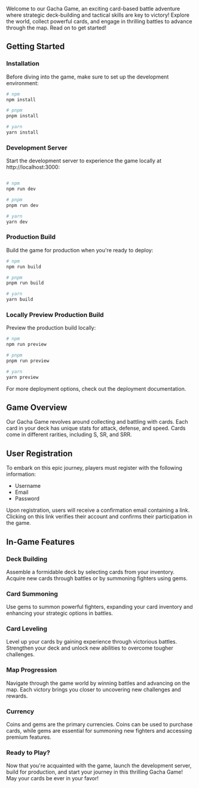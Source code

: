 Welcome to our Gacha Game, an exciting card-based battle adventure where strategic deck-building and tactical skills are key to victory! Explore the world, collect powerful cards, and engage in thrilling battles to advance through the map. Read on to get started!

## Getting Started

### Installation

Before diving into the game, make sure to set up the development environment:

```bash
# npm
npm install

# pnpm
pnpm install

# yarn
yarn install
```

### Development Server

Start the development server to experience the game locally at http://localhost:3000:

```bash

# npm
npm run dev

# pnpm
pnpm run dev

# yarn
yarn dev
```

### Production Build

Build the game for production when you're ready to deploy:

```bash
# npm
npm run build

# pnpm
pnpm run build

# yarn
yarn build
```

### Locally Preview Production Build

Preview the production build locally:

```bash
# npm
npm run preview

# pnpm
pnpm run preview

# yarn
yarn preview
```

For more deployment options, check out the deployment documentation.

## Game Overview

Our Gacha Game revolves around collecting and battling with cards. Each card in your deck has unique stats for attack, defense, and speed. Cards come in different rarities, including S, SR, and SRR.

## User Registration

To embark on this epic journey, players must register with the following information:

<ul>
    <li>Username</li>
    <li>Email</li>
    <li>Password</li>
</ul>

Upon registration, users will receive a confirmation email containing a link. Clicking on this link verifies their account and confirms their participation in the game.

## In-Game Features

### Deck Building

Assemble a formidable deck by selecting cards from your inventory. Acquire new cards through battles or by summoning fighters using gems.

### Card Summoning

Use gems to summon powerful fighters, expanding your card inventory and enhancing your strategic options in battles.

### Card Leveling

Level up your cards by gaining experience through victorious battles. Strengthen your deck and unlock new abilities to overcome tougher challenges.

### Map Progression

Navigate through the game world by winning battles and advancing on the map. Each victory brings you closer to uncovering new challenges and rewards.

### Currency

Coins and gems are the primary currencies. Coins can be used to purchase cards, while gems are essential for summoning new fighters and accessing premium features.

### Ready to Play?
Now that you're acquainted with the game, launch the development server, build for production, and start your journey in this thrilling Gacha Game! May your cards be ever in your favor!
